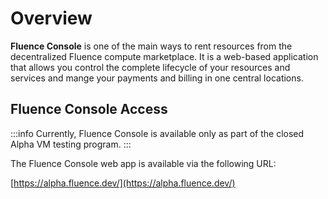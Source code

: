 # Overview

**Fluence Console** is one of the main ways to rent resources from the decentralized Fluence compute marketplace. It is a web-based application that allows you control the complete lifecycle of your resources and services and mange your payments and billing in one central locations.

## Fluence Console Access

:::info
Currently, Fluence Console is available only as part of the closed Alpha VM testing program.
:::

The Fluence Console web app is available via the following URL:

[https://alpha.fluence.dev/](https://alpha.fluence.dev/)

